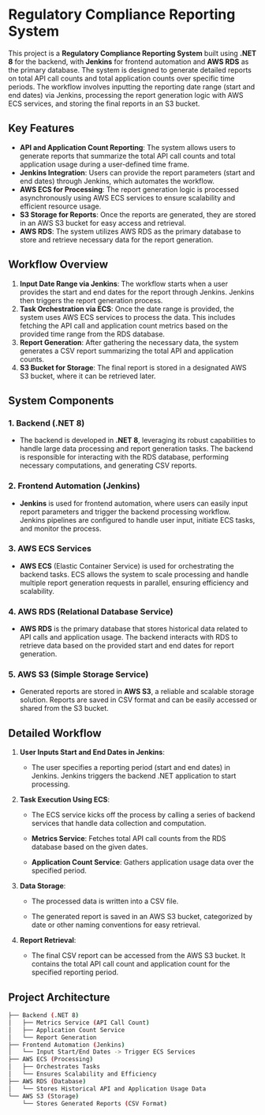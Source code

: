 # Regulatory Compliance Reporting System

This project is a **Regulatory Compliance Reporting System** built using **.NET 8** for the backend, with **Jenkins** for frontend automation and **AWS RDS** as the primary database. The system is designed to generate detailed reports on total API call counts and total application counts over specific time periods. The workflow involves inputting the reporting date range (start and end dates) via Jenkins, processing the report generation logic with AWS ECS services, and storing the final reports in an S3 bucket.

## Key Features

- **API and Application Count Reporting**: The system allows users to generate reports that summarize the total API call counts and total application usage during a user-defined time frame.
- **Jenkins Integration**: Users can provide the report parameters (start and end dates) through Jenkins, which automates the workflow.
- **AWS ECS for Processing**: The report generation logic is processed asynchronously using AWS ECS services to ensure scalability and efficient resource usage.
- **S3 Storage for Reports**: Once the reports are generated, they are stored in an AWS S3 bucket for easy access and retrieval.
- **AWS RDS**: The system utilizes AWS RDS as the primary database to store and retrieve necessary data for the report generation.

## Workflow Overview

1. **Input Date Range via Jenkins**: The workflow starts when a user provides the start and end dates for the report through Jenkins. Jenkins then triggers the report generation process.
2. **Task Orchestration via ECS**: Once the date range is provided, the system uses AWS ECS services to process the data. This includes fetching the API call and application count metrics based on the provided time range from the RDS database.
3. **Report Generation**: After gathering the necessary data, the system generates a CSV report summarizing the total API and application counts.
4. **S3 Bucket for Storage**: The final report is stored in a designated AWS S3 bucket, where it can be retrieved later.

## System Components

### 1. **Backend** (.NET 8)
- The backend is developed in **.NET 8**, leveraging its robust capabilities to handle large data processing and report generation tasks. The backend is responsible for interacting with the RDS database, performing necessary computations, and generating CSV reports.
  
### 2. **Frontend Automation** (Jenkins)
- **Jenkins** is used for frontend automation, where users can easily input report parameters and trigger the backend processing workflow. Jenkins pipelines are configured to handle user input, initiate ECS tasks, and monitor the process.

### 3. **AWS ECS Services**
- **AWS ECS** (Elastic Container Service) is used for orchestrating the backend tasks. ECS allows the system to scale processing and handle multiple report generation requests in parallel, ensuring efficiency and scalability.

### 4. **AWS RDS** (Relational Database Service)
- **AWS RDS** is the primary database that stores historical data related to API calls and application usage. The backend interacts with RDS to retrieve data based on the provided start and end dates for report generation.

### 5. **AWS S3** (Simple Storage Service)
- Generated reports are stored in **AWS S3**, a reliable and scalable storage solution. Reports are saved in CSV format and can be easily accessed or shared from the S3 bucket.

## Detailed Workflow

1. **User Inputs Start and End Dates in Jenkins**: 
   - The user specifies a reporting period (start and end dates) in Jenkins. Jenkins triggers the backend .NET application to start processing.

2. **Task Execution Using ECS**: 
   - The ECS service kicks off the process by calling a series of backend services that handle data collection and computation.
   
   - **Metrics Service**: Fetches total API call counts from the RDS database based on the given dates.
   
   - **Application Count Service**: Gathers application usage data over the specified period.

3. **Data Storage**:
   - The processed data is written into a CSV file.
   
   - The generated report is saved in an AWS S3 bucket, categorized by date or other naming conventions for easy retrieval.

4. **Report Retrieval**: 
   - The final CSV report can be accessed from the AWS S3 bucket. It contains the total API call count and application count for the specified reporting period.

## Project Architecture

```bash
├── Backend (.NET 8)
│   ├── Metrics Service (API Call Count)
│   ├── Application Count Service
│   └── Report Generation
├── Frontend Automation (Jenkins)
│   └── Input Start/End Dates -> Trigger ECS Services
├── AWS ECS (Processing)
│   ├── Orchestrates Tasks
│   └── Ensures Scalability and Efficiency
├── AWS RDS (Database)
│   └── Stores Historical API and Application Usage Data
└── AWS S3 (Storage)
    └── Stores Generated Reports (CSV Format)
